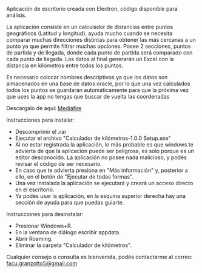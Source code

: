 Aplicación de escritorio creada con Electron, código disponible para análisis.

La aplicación consiste en un calculador de distancias entre puntos geográficos (Latitud y longitud), ayuda mucho cuando se necesita comparar muchas direcciones distintas para obtener las más cercanas a un punto ya que permite filtrar muchas opciones.
Posee 2 secciones, puntos de partida y de llegada, donde cada punto de partida será comparado con cada punto de llegada. Los datos al final generarán un Excel con la distancia en kilómetros entre todos los puntos.

Es necesario colocar nombres descriptivos ya que los datos son almacenados en una base de datos oracle, por lo que una vez calculados todos los puntos se guardarán automáticamente para que la próxima vez que uses la app no tengas que buscar de vuelta las coordenadas

Descargalo de aquí: [Mediafire](https://www.mediafire.com/file/qznkt07g0msj769/Calculador_de_distancias.rar/file)

Instrucciones para instalar:
  - Descomprimir el .rar
  - Ejecutar el archivo "Calculador de kilómetros-1.0.0 Setup.exe"
  - Al no estar registrada la aplicación, lo más probable es que windows te advierta de que la aplicación puede ser peligrosa, es solo porque es un editor desconocido. La aplicación no posee nada malicioso, y podés revisar el código de ser necesario.
  - En caso que te advierta presiona en "Más información" y, posterior a ello, en el botón de "Ejecutar de todas formas".
  - Una vez instalada la aplicación se ejecutará y creará un acceso directo en el escritorio.
  - Ya podés usar la aplicación, en la esquina superior derecha hay una sección de ayuda para que puedas guiarte.

Instrucciones para desinstalar:
  - Presionar Windows+R.
  - En la ventana de diálogo escribir appdata.
  - Abrir Roaming.
  - Eliminar la carpeta "Calculador de kilómetros".

Cualquier consejo o consulta es bienvenida, podés contactarme al correo: facu.granzotto5@gmail.com
